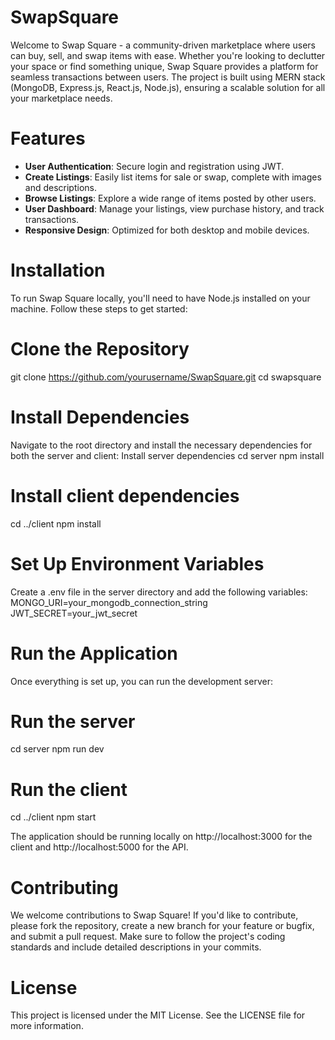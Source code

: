 # SwapSquare
Welcome to Swap Square - a community-driven marketplace where users can buy, sell, and swap items with ease. Whether you're looking to declutter your space or find something unique, Swap Square provides a platform for seamless transactions between users. The project is built using MERN stack (MongoDB, Express.js, React.js, Node.js), ensuring a scalable solution for all your marketplace needs.

# Features
- **User Authentication**: Secure login and registration using JWT.
- **Create Listings**: Easily list items for sale or swap, complete with images and descriptions.
- **Browse Listings**: Explore a wide range of items posted by other users.
- **User Dashboard**: Manage your listings, view purchase history, and track transactions.
- **Responsive Design**: Optimized for both desktop and mobile devices.

# Installation
To run Swap Square locally, you'll need to have Node.js installed on your machine. Follow these steps to get started:

# Clone the Repository
git clone https://github.com/yourusername/SwapSquare.git
cd swapsquare

# Install Dependencies
Navigate to the root directory and install the necessary dependencies for both the server and client:
Install server dependencies
cd server
npm install

# Install client dependencies
cd ../client
npm install

# Set Up Environment Variables
Create a .env file in the server directory and add the following variables:
MONGO_URI=your_mongodb_connection_string
JWT_SECRET=your_jwt_secret

# Run the Application
Once everything is set up, you can run the development server:
# Run the server
cd server
npm run dev

# Run the client
cd ../client
npm start

The application should be running locally on http://localhost:3000 for the client and http://localhost:5000 for the API.

# Contributing
We welcome contributions to Swap Square! If you'd like to contribute, please fork the repository, create a new branch for your feature or bugfix, and submit a pull request. Make sure to follow the project's coding standards and include detailed descriptions in your commits.

# License
This project is licensed under the MIT License. See the LICENSE file for more information.

